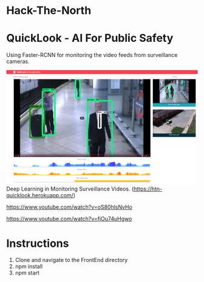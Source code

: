 # Hack-The-North
# QuickLook - AI For Public Safety #

Using Faster-RCNN for monitoring the video feeds from surveillance cameras. 

![QuickLook](images/homescreen.png)
Deep Learning in Monitoring Surveillance Videos. (https://htn-quicklook.herokuapp.com/)

https://www.youtube.com/watch?v=oS80hlsNvHo

https://www.youtube.com/watch?v=fjOu74uHgwo

# Instructions

1. Clone and navigate to the FrontEnd directory
2. npm install
3. npm start
